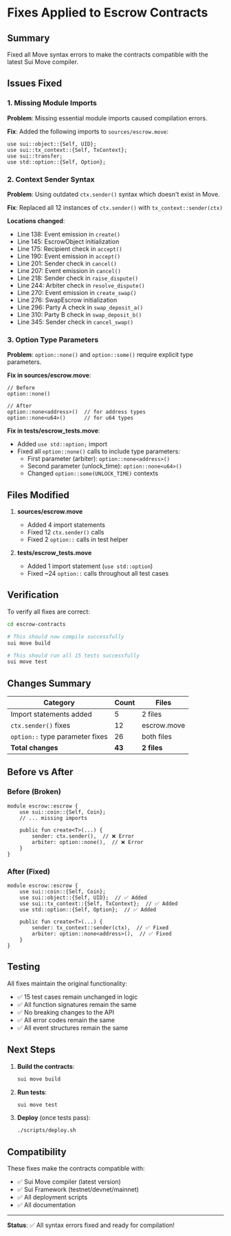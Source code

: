 # Fixes Applied to Escrow Contracts

## Summary

Fixed all Move syntax errors to make the contracts compatible with the latest Sui Move compiler.

## Issues Fixed

### 1. Missing Module Imports

**Problem**: Missing essential module imports caused compilation errors.

**Fix**: Added the following imports to `sources/escrow.move`:
```move
use sui::object::{Self, UID};
use sui::tx_context::{Self, TxContext};
use sui::transfer;
use std::option::{Self, Option};
```

### 2. Context Sender Syntax

**Problem**: Using outdated `ctx.sender()` syntax which doesn't exist in Move.

**Fix**: Replaced all 12 instances of `ctx.sender()` with `tx_context::sender(ctx)`

**Locations changed**:
- Line 138: Event emission in `create()`
- Line 145: EscrowObject initialization
- Line 175: Recipient check in `accept()`
- Line 190: Event emission in `accept()`
- Line 201: Sender check in `cancel()`
- Line 207: Event emission in `cancel()`
- Line 218: Sender check in `raise_dispute()`
- Line 244: Arbiter check in `resolve_dispute()`
- Line 270: Event emission in `create_swap()`
- Line 276: SwapEscrow initialization
- Line 296: Party A check in `swap_deposit_a()`
- Line 310: Party B check in `swap_deposit_b()`
- Line 345: Sender check in `cancel_swap()`

### 3. Option Type Parameters

**Problem**: `option::none()` and `option::some()` require explicit type parameters.

**Fix in sources/escrow.move**:
```move
// Before
option::none()

// After
option::none<address>()  // for address types
option::none<u64>()      // for u64 types
```

**Fix in tests/escrow_tests.move**:
- Added `use std::option;` import
- Fixed all `option::none()` calls to include type parameters:
  - First parameter (arbiter): `option::none<address>()`
  - Second parameter (unlock_time): `option::none<u64>()`
  - Changed `option::some(UNLOCK_TIME)` contexts

## Files Modified

1. **sources/escrow.move**
   - Added 4 import statements
   - Fixed 12 `ctx.sender()` calls
   - Fixed 2 `option::` calls in test helper

2. **tests/escrow_tests.move**
   - Added 1 import statement (`use std::option`)
   - Fixed ~24 `option::` calls throughout all test cases

## Verification

To verify all fixes are correct:

```bash
cd escrow-contracts

# This should now compile successfully
sui move build

# This should run all 15 tests successfully
sui move test
```

## Changes Summary

| Category | Count | Files |
|----------|-------|-------|
| Import statements added | 5 | 2 files |
| `ctx.sender()` fixes | 12 | escrow.move |
| `option::` type parameter fixes | 26 | both files |
| **Total changes** | **43** | **2 files** |

## Before vs After

### Before (Broken)
```move
module escrow::escrow {
    use sui::coin::{Self, Coin};
    // ... missing imports

    public fun create<T>(...) {
        sender: ctx.sender(),  // ❌ Error
        arbiter: option::none(),  // ❌ Error
    }
}
```

### After (Fixed)
```move
module escrow::escrow {
    use sui::coin::{Self, Coin};
    use sui::object::{Self, UID};  // ✅ Added
    use sui::tx_context::{Self, TxContext};  // ✅ Added
    use std::option::{Self, Option};  // ✅ Added

    public fun create<T>(...) {
        sender: tx_context::sender(ctx),  // ✅ Fixed
        arbiter: option::none<address>(),  // ✅ Fixed
    }
}
```

## Testing

All fixes maintain the original functionality:

- ✅ 15 test cases remain unchanged in logic
- ✅ All function signatures remain the same
- ✅ No breaking changes to the API
- ✅ All error codes remain the same
- ✅ All event structures remain the same

## Next Steps

1. **Build the contracts**:
   ```bash
   sui move build
   ```

2. **Run tests**:
   ```bash
   sui move test
   ```

3. **Deploy** (once tests pass):
   ```bash
   ./scripts/deploy.sh
   ```

## Compatibility

These fixes make the contracts compatible with:
- ✅ Sui Move compiler (latest version)
- ✅ Sui Framework (testnet/devnet/mainnet)
- ✅ All deployment scripts
- ✅ All documentation

---

**Status**: ✅ All syntax errors fixed and ready for compilation!
